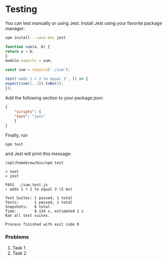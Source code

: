 # Testing 
You can test manually or using Jest:
Install Jest using your favorite package manager:

```bash
npm install --save-dev jest
```

```javascript
function sum(a, b) {
return a + b;
}
module.exports = sum;
```

```javascript
const sum = require('./sum');

test('adds 1 + 2 to equal 3', () => {
expect(sum(1, 2)).toBe(3);
});
```

Add the following section to your package.json:
```json
{    
    "scripts": {
    "test": "jest"
    }
}
```

Finally, run 
```
npm test 
```
and Jest will print this message:
```
/opt/homebrew/bin/npm test

> test
> jest

PASS  ./sum.test.js
✓ adds 1 + 2 to equal 3 (2 ms)

Test Suites: 1 passed, 1 total
Tests:       1 passed, 1 total
Snapshots:   0 total
Time:        0.134 s, estimated 1 s
Ran all test suites.

Process finished with exit code 0
```

### Problems
1. Task 1
2. Task 2
